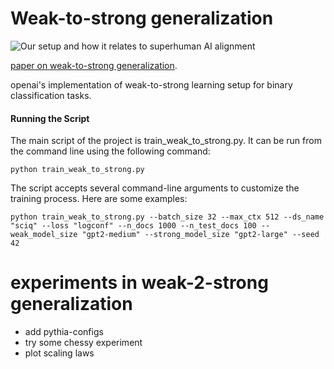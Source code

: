 # Weak-to-strong generalization

![Our setup and how it relates to superhuman AI alignment](./weak-to-strong-setup.png)

[paper on weak-to-strong generalization](https://cdn.openai.com/papers/weak-to-strong-generalization.pdf).

openai's implementation of weak-to-strong learning setup for binary classification tasks.  


#### Running the Script

The main script of the project is train_weak_to_strong.py. It can be run from the command line using the following command:
```
python train_weak_to_strong.py
```

The script accepts several command-line arguments to customize the training process. Here are some examples:

```
python train_weak_to_strong.py --batch_size 32 --max_ctx 512 --ds_name "sciq" --loss "logconf" --n_docs 1000 --n_test_docs 100 --weak_model_size "gpt2-medium" --strong_model_size "gpt2-large" --seed 42
```

# experiments in weak-2-strong generalization

- add pythia-configs
- try some chessy experiment
- plot scaling laws

